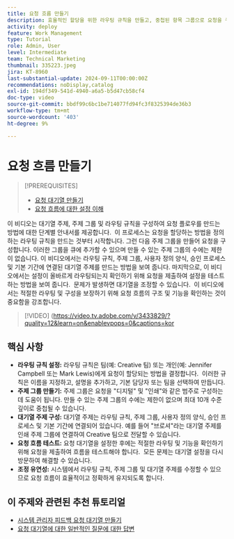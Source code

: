 ```yaml
---
title: 요청 흐름 만들기
description: 효율적인 할당을 위한 라우팅 규칙을 만들고, 중첩된 항목 그룹으로 요청을 구성하고, 대기열 항목을 워크플로우에 연결하고, 요청 흐름 기능을 테스트하고, 정확성과 효율성을 보장하기 위해 유연하게 조정하여 요청 관리를 최적화합니다.
activity: deploy
feature: Work Management
type: Tutorial
role: Admin, User
level: Intermediate
team: Technical Marketing
thumbnail: 335223.jpeg
jira: KT-8960
last-substantial-update: 2024-09-11T00:00:00Z
recommendations: noDisplay,catalog
exl-id: 194df349-541d-4940-a6a5-b5d47cb58cf4
doc-type: video
source-git-commit: bbdf99c6bc1be714077fd94fc3f8325394de36b3
workflow-type: tm+mt
source-wordcount: '403'
ht-degree: 9%

---
```


# 요청 흐름 만들기

>[!PREREQUISITES]
>
>* [요청 대기열 만들기](/help/manage-work/request-queues/create-a-request-queue.md)
>* [요청 흐름에 대한 설정 이해](/help/manage-work/request-queues/understand-settings-for-a-flow-request.md)

이 비디오는 대기열 주제, 주제 그룹 및 라우팅 규칙을 구성하여 요청 플로우를 만드는 방법에 대한 단계별 안내서를 제공합니다. &#x200B; 이 프로세스는 요청을 할당하는 방법을 정의하는 라우팅 규칙을 만드는 것부터 시작합니다&#x200B;. 그런 다음 주제 그룹을 만들어 요청을 구성합니다&#x200B;. 이러한 그룹을 큐에 추가할 수 있으며 만들 수 있는 주제 그룹의 수에는 제한이 없습니다.
이 비디오에서는 라우팅 규칙, 주제 그룹, 사용자 정의 양식, 승인 프로세스 및 기본 기간에 연결된 대기열 주제를 만드는 방법을 보여 줍니다.
마지막으로, 이 비디오에서는 설정이 올바르게 라우팅되는지 확인하기 위해 요청을 제출하여 설정을 테스트하는 방법을 보여 줍니다. &#x200B; 문제가 발생하면 대기열을 조정할 수 있습니다. &#x200B; 이 비디오에서는 적절한 라우팅 및 구성을 보장하기 위해 요청 흐름의 구조 및 기능을 확인하는 것이 중요함을 강조합니다.

>[!VIDEO] (https://video.tv.adobe.com/v/3433829/?quality=12&learn=on&enablevpops=0&captions=kor

## 핵심 사항

* **라우팅 규칙 설정:** 라우팅 규칙은 팀(예: Creative 팀) 또는 개인(예: Jennifer Campbell 또는 Mark Lewis)에게 요청이 할당되는 방법을 결정합니다. &#x200B; 이러한 규칙은 이름을 지정하고, 설명을 추가하고, 기본 담당자 또는 팀을 선택하여 만듭니다.
* **주제 그룹 만들기:** 주제 그룹은 요청을 &quot;디지털&quot; 및 &quot;인쇄&quot;와 같은 범주로 구성하는 데 도움이 됩니다&#x200B;. 만들 수 있는 주제 그룹의 수에는 제한이 없으며 최대 10개 수준 깊이로 중첩될 수 있습니다.
* **대기열 주제 구성:** 대기열 주제는 라우팅 규칙, 주제 그룹, 사용자 정의 양식, 승인 프로세스 및 기본 기간에 연결되어 있습니다. &#x200B; 예를 들어 &quot;브로셔&quot;라는 대기열 주제를 인쇄 주제 그룹에 연결하여 Creative 팀으로 전달할 수 있습니다.
* **요청 흐름 테스트:** 요청 대기열을 설정한 후에는 적절한 라우팅 및 기능을 확인하기 위해 요청을 제출하여 흐름을 테스트해야 합니다. &#x200B; 모든 문제는 대기열 설정을 다시 방문하여 해결할 수 있습니다. &#x200B;
* **조정 유연성:** 시스템에서 라우팅 규칙, 주제 그룹 및 대기열 주제를 수정할 수 있으므로 요청 흐름이 효율적이고 정확하게 유지되도록 합니다.


## 이 주제와 관련된 추천 튜토리얼

* [시스템 관리자 피드백 요청 대기열 만들기](/help/manage-work/request-queues/create-a-system-admin-feedback-request-queue.md)
* [요청 대기열에 대한 일반적인 질문에 대한 답변](/help/manage-work/request-queues/request-queue-faq.md)


